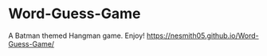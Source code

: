 # Word-Guess-Game

A Batman themed Hangman game. Enjoy!
https://nesmith05.github.io/Word-Guess-Game/
